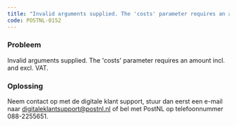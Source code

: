 ```yaml
---
title: "Invalid arguments supplied. The 'costs' parameter requires an amount incl. and excl. VAT."
code: POSTNL-0152
---
```



<p><h3>Probleem</h3></p><p>Invalid arguments supplied. The 'costs' parameter requires an amount incl. and excl. VAT.</p><p><h3>Oplossing</h3></p><p class="p1">Neem contact op met de digitale klant support, stuur dan eerst een e-mail naar <a href="mailto:digitaleklantsupport@postnl.nl" class="external-link" rel="nofollow">digitaleklantsupport@postnl.nl</a> of bel met PostNL op telefoonnummer 088-2255651.</p>
